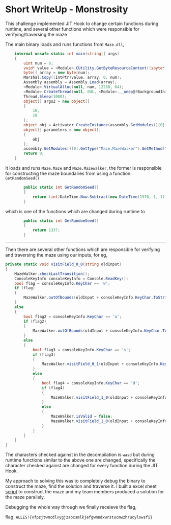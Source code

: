 # Short WriteUp - Monstrosity

This challenge implemented JIT Hook to change certain functions during runtime, and several other functions which were responsible for verifying/traversing the maze

The main binary loads and runs functions from `Maze.dll`,
```c#
	internal unsafe static int main(string[] args)
	{
		uint num = 0;
		void* value = <Module>.CUtility.GetByteResourceContent((sbyte*)(&<Module>.??_C@_06JECEJHIJ@loader@), &num);
		byte[] array = new byte[num];
		Marshal.Copy((IntPtr)value, array, 0, num);
		Assembly assembly = Assembly.Load(array);
		<Module>.VirtualAlloc(null, num, 12288, 64);
		<Module>.CreateThread(null, 0UL, <Module>.__unep@?BackgroundInitialize@@$$FYAKPEAX@Z, null, 0, null);
		Thread.Sleep(1000);
		object[] args2 = new object[]
		{
			10,
			10
		};
		object obj = Activator.CreateInstance(assembly.GetModules()[0].GetType("Maze.Maze"), args2);
		object[] parameters = new object[]
		{
			obj
		};
		assembly.GetModules()[0].GetType("Maze.MazeWalker").GetMethod("startWalking").Invoke(null, parameters);
		return 0;
	}
```

It loads and runs `Maze.Maze` and `Maze.Mazewalker`, the former is responsible for constructing the maze boundaries from using a function `GetRandomSeed()`
```c#
		public static int GetRandomSeed()
		{
			return (int)DateTime.Now.Subtract(new DateTime(1970, 1, 1)).TotalSeconds;
		}
```
which is one of the functions which are changed during runtime to
```c#
		public static int GetRandomSeed()
		{
			return 1337;
		}
```

---

Then there are several other functions which are responsible for verifying and traversing the maze using our inputs, for eg,
```c#
private static void visitField_0_0(string oldInput)
{
	MazeWalker.checkLastTransition();
	ConsoleKeyInfo consoleKeyInfo = Console.ReadKey();
	bool flag = consoleKeyInfo.KeyChar == 'w';
	if (flag)
	{
		MazeWalker.outOfBounds(oldInput + consoleKeyInfo.KeyChar.ToString());
	}
	else
	{
		bool flag2 = consoleKeyInfo.KeyChar == 'a';
		if (flag2)
		{
			MazeWalker.outOfBounds(oldInput + consoleKeyInfo.KeyChar.ToString());
		}
		else
		{
			bool flag3 = consoleKeyInfo.KeyChar == 's';
			if (flag3)
			{
				MazeWalker.visitField_0_1(oldInput + consoleKeyInfo.KeyChar.ToString());
			}
			else
			{
				bool flag4 = consoleKeyInfo.KeyChar == 'd';
				if (flag4)
				{
					MazeWalker.visitField_1_0(oldInput + consoleKeyInfo.KeyChar.ToString());
				}
				else
				{
					MazeWalker.isValid = false;
					MazeWalker.visitField_1_0(oldInput + consoleKeyInfo.KeyChar.ToString());
				}
			}
		}
	}
}

```
The characters checked against in the decompilation is `wasd` but during runtime functions similar to the above one are changed, specifically the character checked
against are changed for every function during the JIT Hook.

My approach to solving this was to completely debug the binary to construct the maze, find the solution and traverse it. I built a excel sheet [script](https://github.com/AmunRha/WriteUps/blob/main/ALLESCTF21/Monstrosity/maze_builder.py) to construct the maze
and my team members produced a solution for the maze parallely. 

Debugging the whole way through we finally receieve the flag, 

flag: `ALLES!{vfpzjtwmcdlvygjzabcsmlkjefgwmndxwrstucmwzhrucylowsfi}`
